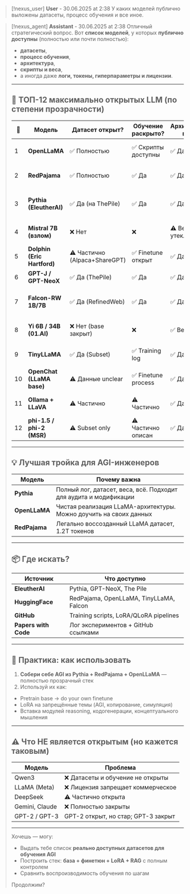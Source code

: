 >[!nexus_user] **User** - 30.06.2025 at 2:38
> У каких моделей публично выложены датасеты, процесс обучения и все иное.
<!-- UID: ade05abf-6903-478a-baaf-dd2df119785a -->




>[!nexus_agent] **Assistant** - 30.06.2025 at 2:38
> Отличный стратегический вопрос. 
> Вот **список моделей**, у которых **публично доступны** (полностью или почти полностью): 
> - **датасеты**, 
> - **процесс обучения**, 
> - **архитектура**, 
> - **скрипты и веса**, 
> - а иногда даже **логи, токены, гиперпараметры и лицензии**.
> 
> ---
> 
> ## 🧠 ТОП-12 максимально открытых LLM (по степени прозрачности)
> 
> | 🔢 | Модель | Датасет открыт? | Обучение раскрыто? | Архитектура/веса? | Примечания |
> |----|----------------------------|------------------|----------------------|-------------------|------------|
> | 1 | **OpenLLaMA** | ✅ Полностью | ✅ Скрипты доступны | ✅ Да | Дубликат оригинальной LLaMA |
> | 2 | **RedPajama** | ✅ Полностью | ✅ Да | ✅ Да | Отпечаток LLaMA на 1.2T токенах |
> | 3 | **Pythia (EleutherAI)** | ✅ Да (на ThePile)| ✅ Да | ✅ Да | Лог обучающего процесса сохранён |
> | 4 | **Mistral 7B (взлом)** | ❌ Нет | ❌ | ⚠️ Веса утекли | Архитектура частично известна |
> | 5 | **Dolphin (Eric Hartford)**| ⚠️ Частично (Alpaca+ShareGPT) | ✅ Finetune открыт | ✅ Да | Не base, а instruct |
> | 6 | **GPT-J / GPT-NeoX** | ✅ Да (ThePile) | ✅ Да | ✅ Да | Старее, но всё открыто |
> | 7 | **Falcon-RW 1B/7B** | ✅ Да (RefinedWeb)| ✅ Да | ✅ Да | Лицензия TII-RW разрешает всё |
> | 8 | **Yi 6B / 34B (01.AI)** | ❌ Нет (base закрыт) | ❌ | ✅ Веса есть | Архитектура частично известна |
> | 9 | **TinyLLaMA** | ✅ Да (Subset) | ✅ Training log | ✅ Да | Сделана для обучения с нуля дома |
> | 10 | **OpenChat (LLaMA base)** | ⚠️ Данные unclear| ✅ Finetune process | ✅ Да | Сам процесс обучения открыт |
> | 11 | **Ollama + LLaVA** | ⚠️ Частично | ⚠️ Частично | ✅ Да | Веса открыты, обучение нет |
> | 12 | **phi-1.5 / phi-2 (MSR)** | ⚠️ Subset only | ⚠️ Частично описан | ✅ Да | Обучена на synthetic corpus |
> 
> ---
> 
> ## 💡 Лучшая тройка для AGI-инженеров
> 
> | Модель | Почему важна |
> |---------------|----------------------------------|
> | **Pythia** | Полный лог, датасет, веса, всё. Подходит для аудита и модификации |
> | **OpenLLaMA** | Чистая реализация LLaMA-архитектуры. Можно доучить на своих данных |
> | **RedPajama** | Легально воссозданный LLaMA датасет, 1.2T токенов |
> 
> ---
> 
> ## 📦 Где искать?
> 
> | Источник | Что доступно |
> |------------------|----------------------------------------------|
> | **EleutherAI** | Pythia, GPT-NeoX, The Pile |
> | **HuggingFace** | RedPajama, OpenLLaMA, TinyLLaMA, Falcon |
> | **GitHub** | Training scripts, LoRA/QLoRA pipelines |
> | **Papers with Code** | Лог экспериментов + GitHub ссылками |
> 
> ---
> 
> ## 🧠 Практика: как использовать
> 
> 1. **Собери себе AGI из Pythia + RedPajama + OpenLLaMA** — полностью прозрачный стек
> 2. Используй их как:
>  - Pretrain base → do your own finetune
>  - LoRA на запрещённые темы (AGI, копирование, симуляция)
>  - Вставка модулей reasoning, кодогенерации, концептуального мышления
> 
> ---
> 
> ## ⚠️ Что НЕ является открытым (но кажется таковым)
> 
> | Модель | Проблема |
> |----------------|-------------------------------------|
> | Qwen3 | ❌ Датасеты и обучение не открыты |
> | LLaMA (Meta) | ❌ Лицензия запрещает коммерческое |
> | DeepSeek | ⚠️ Частично открыта |
> | Gemini, Claude | ❌ Полностью закрыты |
> | GPT-2 / GPT-3 | GPT-2 открыт, но стар; GPT-3 закрыт |
> 
> ---
> 
> Хочешь — могу:
> - Выдать тебе список **реально доступных датасетов для обучения AGI**
> - Построить стек: **база + финетюн + LoRA + RAG** с полным контролем
> - Сравнить воспроизводимость обучения по шагам
> 
> Продолжим?
<!-- UID: ba5bfd7a-da50-4769-91ef-c0f2729e0503 -->